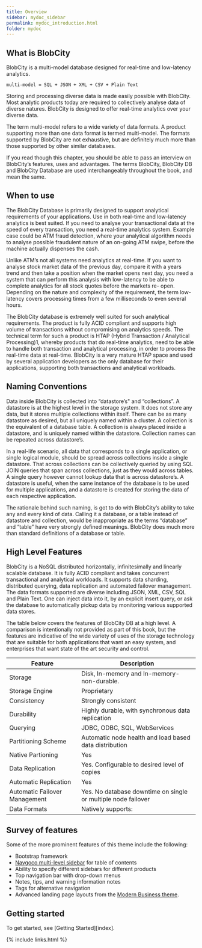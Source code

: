 ```yaml
---
title: Overview
sidebar: mydoc_sidebar
permalink: mydoc_introduction.html
folder: mydoc
---
```


## What is BlobCity

BlobCity is a multi-model database designed for real-time and low-latency analytics.

    multi-model = SQL + JSON + XML + CSV + Plain Text

Storing and processing diverse data is made easily possible with BlobCity. Most analytic products today are required to collectively analyse data of diverse natures. BlobCity is designed to offer real-time analytics over your diverse data.

The term multi-model refers to a wide variety of data formats. A product supporting more than one data format is termed multi-model. The formats supported by BlobCity are not exhaustive, but are definitely much more than those supported by other similar databases.

If you read though this chapter, you should be able to pass an interview on BlobCity’s features, uses and advantages. The terms BlobCity, BlobCity DB and BlobCity Database are used interchangeably throughout the book, and mean the same.

## When to use

The BlobCity Database is primarily designed to support analytical requirements of your applications. Use in both real-time and low-latency analytics is best suited. If you need to analyse your transactional data at the speed of every transaction, you need a real-time analytics system. Example case could be ATM fraud detection, where your analytical algorithm needs to analyse possible fraudulent nature of an on-going ATM swipe, before the machine actually dispenses the cash.

Unlike ATM’s not all systems need analytics at real-time. If you want to analyse stock market data of the previous day, compare it with a years trend and then take a position when the market opens next day, you need a system that can perform this analysis with low-latency to be able to complete analytics for all stock quotes before the markets re- open. Depending on the nature and complexity of the requirement, the term low-latency covers processing times from a few milliseconds to even several hours.

The BlobCity database is extremely well suited for such analytical requirements. The product is fully ACID compliant and supports high volume of transactions without compromising on analytics speeds. The technical term for such a product is HTAP (Hybrid Transaction / Analytical Processing)1, whereby products that do real-time analytics, need to be able to handle both transaction and analytical processing, in order to process the real-time data at real-time. BlobCity is a very mature HTAP space and used by several application developers as the only database for their applications, supporting both transactions and analytical workloads.

## Naming Conventions

Data inside BlobCity is collected into “datastore’s" and “collections”. A datastore is at the highest level in the storage system. It does not store any data, but it stores multiple collections within itself. There can be as many datastore as desired, but all uniquely named within a cluster. A collection is the equivalent of a database table. A collection is always placed inside a datastore, and is uniquely named within the datastore. Collection names can be repeated across datastore’s.

In a real-life scenario, all data that corresponds to a single application, or single logical module, should be spread across collections inside a single datastore. That across collections can be collectively queried by using SQL JOIN queries that span across collections, just as they would across tables. A single query however cannot lookup data that is across datastore’s. A datastore is useful, when the same instance of the database is to be used for multiple applications, and a datastore is created for storing the data of each respective application.

The rationale behind such naming, is got to do with BlobCity’s ability to take any and every kind of data. Calling it a database, or a table instead of datastore and collection, would be inappropriate as the terms “database” and “table” have very strongly defined meanings. BlobCity does much more than standard definitions of a database or table.

## High Level Features

BlobCity is a NoSQL distributed horizontally, infinitesimally and linearly scalable database. It is fully ACID compliant and takes concurrent transactional and analytical workloads. It supports data sharding, distributed querying, data replication and automated failover management. The data formats supported are diverse including JSON, XML, CSV, SQL and Plain Text. One can inject data into it, by an explicit insert query, or ask the database to automatically pickup data by monitoring various supported data stores.

The table below covers the features of BlobCity DB at a high level. A comparison is intentionally not provided as part of this book, but the features are indicative of the wide variety of uses of the storage technology that are suitable for both applications that want an easy system, and enterprises that want state of the art security and control.

Feature | Description
--------|-----------|
Storage | Disk, In-memory and In-memory-non-durable.
Storage Engine | Proprietary
Consistency | Strongly consistent
Durability | Highly durable, with synchronous data replication
Querying | JDBC, ODBC, SQL, WebServices
Partitioning Scheme | Automatic node health and load based data distribution
Native Partioning | Yes
Data Replication | Yes. Configurable to desired level of copies
Automatic Replication | Yes
Automatic Failover Management | Yes. No database downtime on single or multiple node failover
Data Formats | Natively supports: 
            

## Survey of features

Some of the more prominent features of this theme include the following:

* Bootstrap framework
* [Navgoco multi-level sidebar](http://www.komposta.net/article/navgoco) for table of contents
* Ability to specify different sidebars for different products
* Top navigation bar with drop-down menus
* Notes, tips, and warning information notes
* Tags for alternative navigation
* Advanced landing page layouts from the [Modern Business theme](http://startbootstrap.com/template-overviews/modern-business/).

## Getting started

To get started, see [Getting Started][index].

{% include links.html %}
